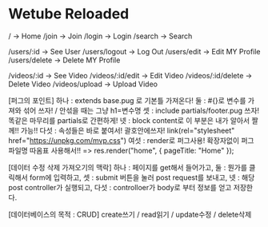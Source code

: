 # Wetube Reloaded

/ -> Home
/join -> Join
/login -> Login
/search -> Search

/users/:id -> See User
/users/logout -> Log Out
/users/edit -> Edit MY Profile
/users/delete -> Delete MY Profile

/videos/:id -> See Video
/videos/:id/edit -> Edit Video
/videos/:id/delete -> Delete Video
/videos/upload -> Upload Video

[퍼그의 포인트]
하나 : extends base.pug 로 기본틀 가져온다!
둘 : #{}로 변수를 가져와 섞어 쓰자! / 안섞을 때는 그냥 h1=변수명
셋 : include partials/footer.pug 쓰자! 똑같은 마무리를 partials로 간편하게!
넷 : block content로 이 부분은 내가 알아서 짤께!! 가능!!
다섯 : 속성들은 바로 붙여서! 괄호안에쓰자!
link(rel="stylesheet" href="https://unpkg.com/mvp.css")
여섯 : render로 퍼그사용! 확장자없이 퍼그파일명 따옴표 사용해서!!
=> res.render("home", { pageTitle: "Home" });

[데이터 수정 삭제 가져오기의 맥락]
하나 : 페이지를 get해서 들어가고,
둘 : 뭔가를 클릭해서 form에 입력하고,
셋 : submit 버튼을 눌러 post request를 보내고,
넷 : 해당 post controller가 실행되고,
다섯 : controlloer가 body로 부터 정보를 얻고 저장한다.

[데이터베이스의 목적 : CRUD]
create쓰기 / read읽기 / update수정 / delete삭제
